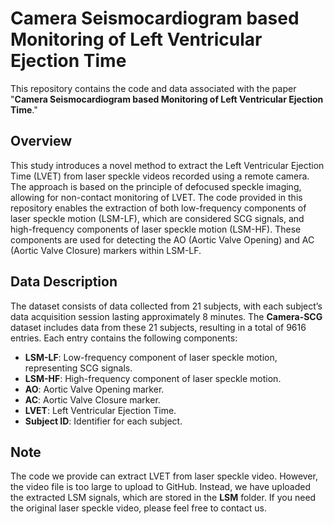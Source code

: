 # Camera Seismocardiogram based Monitoring of Left Ventricular Ejection Time

This repository contains the code and data associated with the paper "**Camera Seismocardiogram based Monitoring of Left Ventricular Ejection Time**."

## Overview

This study introduces a novel method to extract the Left Ventricular Ejection Time (LVET) from laser speckle videos recorded using a remote camera. The approach is based on the principle of defocused speckle imaging, allowing for non-contact monitoring of LVET. The code provided in this repository enables the extraction of both low-frequency components of laser speckle motion (LSM-LF), which are considered SCG signals, and high-frequency components of laser speckle motion (LSM-HF). These components are used for detecting the AO (Aortic Valve Opening) and AC (Aortic Valve Closure) markers within LSM-LF.

## Data Description

The dataset consists of data collected from 21 subjects, with each subject’s data acquisition session lasting approximately 8 minutes. The **Camera-SCG** dataset includes data from these 21 subjects, resulting in a total of 9616 entries. Each entry contains the following components:

- **LSM-LF**: Low-frequency component of  laser speckle motion, representing SCG signals.
- **LSM-HF**: High-frequency component of laser speckle motion.
- **AO**: Aortic Valve Opening marker.
- **AC**: Aortic Valve Closure marker.
- **LVET**: Left Ventricular Ejection Time.
- **Subject ID**: Identifier for each subject.



## Note

The code we provide can extract LVET from laser speckle video. However, the video file is too large to upload to GitHub. Instead, we have uploaded the extracted LSM signals, which are stored in the **LSM** folder. If you need the original laser speckle video, please feel free to contact us.
